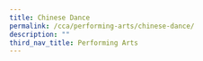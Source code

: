 ```yaml
---
title: Chinese Dance
permalink: /cca/performing-arts/chinese-dance/
description: ""
third_nav_title: Performing Arts
---
```


